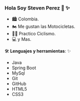 ### Hola Soy Steven Perez 👋 ✨ 



<!--

- 🔭 I’m currently working on ...
- 🌱 I’m currently learning ...
- 👯 I’m looking to collaborate on ...
- 🤔 I’m looking for help with ...
- 💬 Ask me about ...
- 📫 How to reach me: ...
- 😄 Pronouns: ...
- ⚡ Fun fact: ... 

-->
- 🏙  Colombia.
- 🏍  Me gustan las Motocicletas.
- 🚵‍♀️ Practico Ciclismo.
- 💻 y Mas.

🛠 **Lenguajes y herramientas**: ✨ 

- Java                  
- Spring Boot   
- MySql
- Git
- GitHub
- HTML5
- CSS3

